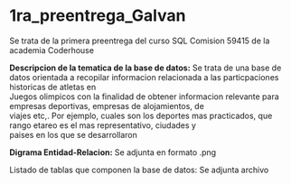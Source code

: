 # 1ra_preentrega_Galvan
Se trata de la primera preentrega del curso SQL Comision 59415 de la academia Coderhouse

**Descripcion de la tematica de la base de datos:**
  Se trata de una base de datos orientada a recopilar informacion relacionada a las particpaciones historicas de atletas en     
  Juegos olimpicos con la finalidad de obtener informacion relevante para empresas deportivas, empresas de alojamientos, de     
  viajes etc,. Por ejemplo, cuales son los deportes mas practicados, que rango etareo es el mas representativo, ciudades y     
  paises en los que se desarrollaron
  
**Digrama Entidad-Relacion:**
  Se adjunta en formato .png

Listado de tablas que componen la base de datos:
  Se adjunta archivo 

